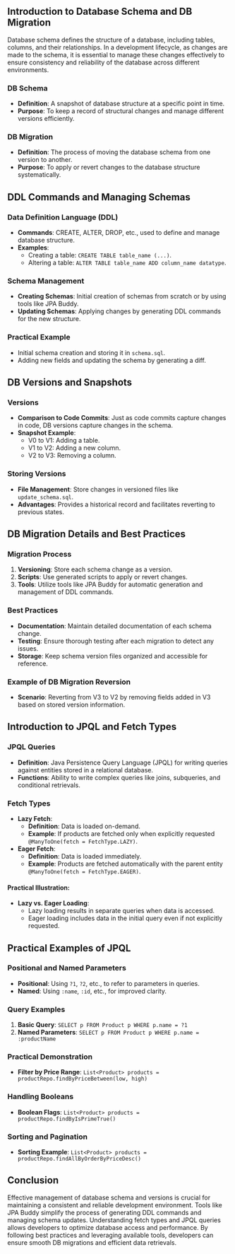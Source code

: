 ## Introduction to Database Schema and DB Migration

Database schema defines the structure of a database, including tables, columns, and their relationships. In a development lifecycle, as changes are made to the schema, it is essential to manage these changes effectively to ensure consistency and reliability of the database across different environments.

### DB Schema
- **Definition**: A snapshot of database structure at a specific point in time. 
- **Purpose**: To keep a record of structural changes and manage different versions efficiently.

### DB Migration
- **Definition**: The process of moving the database schema from one version to another.
- **Purpose**: To apply or revert changes to the database structure systematically.

## DDL Commands and Managing Schemas

### Data Definition Language (DDL)
- **Commands**: CREATE, ALTER, DROP, etc., used to define and manage database structure.
- **Examples**:
  - Creating a table: `CREATE TABLE table_name (...)`.
  - Altering a table: `ALTER TABLE table_name ADD column_name datatype`.

### Schema Management
- **Creating Schemas**: Initial creation of schemas from scratch or by using tools like JPA Buddy.
- **Updating Schemas**: Applying changes by generating DDL commands for the new structure.

### Practical Example
- Initial schema creation and storing it in `schema.sql`.
- Adding new fields and updating the schema by generating a diff.

## DB Versions and Snapshots

### Versions
- **Comparison to Code Commits**: Just as code commits capture changes in code, DB versions capture changes in the schema.
- **Snapshot Example**:
  - V0 to V1: Adding a table.
  - V1 to V2: Adding a new column.
  - V2 to V3: Removing a column.

### Storing Versions
- **File Management**: Store changes in versioned files like `update_schema.sql`.
- **Advantages**: Provides a historical record and facilitates reverting to previous states.

## DB Migration Details and Best Practices

### Migration Process
1. **Versioning**: Store each schema change as a version.
2. **Scripts**: Use generated scripts to apply or revert changes.
3. **Tools**: Utilize tools like JPA Buddy for automatic generation and management of DDL commands.

### Best Practices
- **Documentation**: Maintain detailed documentation of each schema change.
- **Testing**: Ensure thorough testing after each migration to detect any issues.
- **Storage**: Keep schema version files organized and accessible for reference.

### Example of DB Migration Reversion
- **Scenario**: Reverting from V3 to V2 by removing fields added in V3 based on stored version information.

## Introduction to JPQL and Fetch Types

### JPQL Queries
- **Definition**: Java Persistence Query Language (JPQL) for writing queries against entities stored in a relational database.
- **Functions**: Ability to write complex queries like joins, subqueries, and conditional retrievals.

### Fetch Types
- **Lazy Fetch**:
  - **Definition**: Data is loaded on-demand.
  - **Example**: If products are fetched only when explicitly requested `@ManyToOne(fetch = FetchType.LAZY)`.
- **Eager Fetch**:
  - **Definition**: Data is loaded immediately.
  - **Example**: Products are fetched automatically with the parent entity `@ManyToOne(fetch = FetchType.EAGER)`.

#### Practical Illustration:
- **Lazy vs. Eager Loading**:
  - Lazy loading results in separate queries when data is accessed.
  - Eager loading includes data in the initial query even if not explicitly requested.

## Practical Examples of JPQL

### Positional and Named Parameters
- **Positional**: Using `?1`, `?2`, etc., to refer to parameters in queries.
- **Named**: Using `:name`, `:id`, etc., for improved clarity.

### Query Examples
1. **Basic Query**: `SELECT p FROM Product p WHERE p.name = ?1`
2. **Named Parameters**: `SELECT p FROM Product p WHERE p.name = :productName`

### Practical Demonstration
- **Filter by Price Range**: `List<Product> products = productRepo.findByPriceBetween(low, high)`

### Handling Booleans
- **Boolean Flags**: `List<Product> products = productRepo.findByIsPrimeTrue()`

### Sorting and Pagination
- **Sorting Example**: `List<Product> products = productRepo.findAllByOrderByPriceDesc()`

## Conclusion

Effective management of database schema and versions is crucial for maintaining a consistent and reliable development environment. Tools like JPA Buddy simplify the process of generating DDL commands and managing schema updates. Understanding fetch types and JPQL queries allows developers to optimize database access and performance. By following best practices and leveraging available tools, developers can ensure smooth DB migrations and efficient data retrievals.
